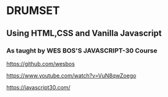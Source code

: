 # DRUMSET
## Using HTML,CSS and Vanilla Javascript
### As taught by WES BOS'S JAVASCRIPT-30 Course

https://github.com/wesbos

https://www.youtube.com/watch?v=VuN8qwZoego

https://javascript30.com/